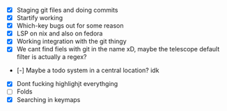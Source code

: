 - [x] Staging git files and doing commits
- [x] Startify working
- [x] Which-key bugs out for some reason
- [x] LSP on nix and also on fedora
- [x] Working integration with the git thingy
- [x] We cant find fiels with git in the name xD, maybe the telescope default filter is actually a regex?
- [-] Maybe a todo system in a central location? idk
- [x] Dont fucking highlighjt  everythging
- [ ] Folds
- [x] Searching in keymaps
